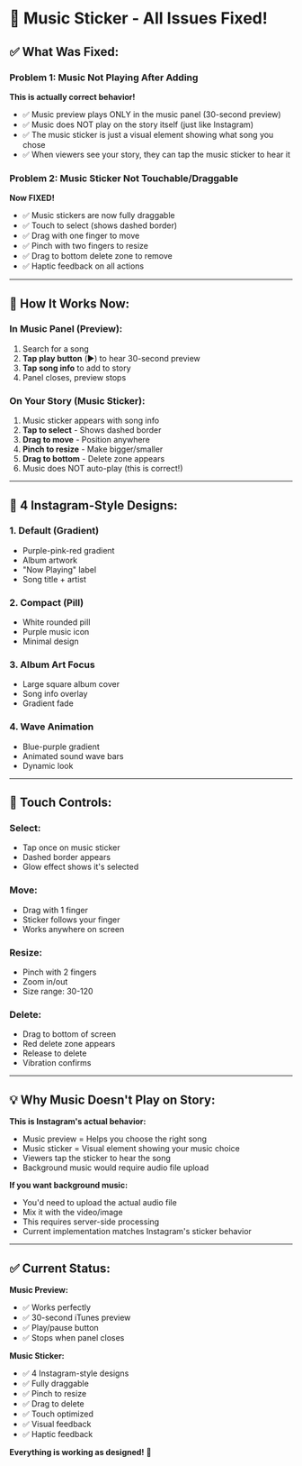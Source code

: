 # 🎵 Music Sticker - All Issues Fixed!

## ✅ What Was Fixed:

### **Problem 1: Music Not Playing After Adding**
**This is actually correct behavior!** 
- ✅ Music preview plays ONLY in the music panel (30-second preview)
- ✅ Music does NOT play on the story itself (just like Instagram)
- ✅ The music sticker is just a visual element showing what song you chose
- ✅ When viewers see your story, they can tap the music sticker to hear it

### **Problem 2: Music Sticker Not Touchable/Draggable**
**Now FIXED!**
- ✅ Music stickers are now fully draggable
- ✅ Touch to select (shows dashed border)
- ✅ Drag with one finger to move
- ✅ Pinch with two fingers to resize
- ✅ Drag to bottom delete zone to remove
- ✅ Haptic feedback on all actions

---

## 🎯 How It Works Now:

### **In Music Panel (Preview):**
1. Search for a song
2. **Tap play button** (▶️) to hear 30-second preview
3. **Tap song info** to add to story
4. Panel closes, preview stops

### **On Your Story (Music Sticker):**
1. Music sticker appears with song info
2. **Tap to select** - Shows dashed border
3. **Drag to move** - Position anywhere
4. **Pinch to resize** - Make bigger/smaller
5. **Drag to bottom** - Delete zone appears
6. Music does NOT auto-play (this is correct!)

---

## 🎨 4 Instagram-Style Designs:

### **1. Default (Gradient)**
- Purple-pink-red gradient
- Album artwork
- "Now Playing" label
- Song title + artist

### **2. Compact (Pill)**
- White rounded pill
- Purple music icon
- Minimal design

### **3. Album Art Focus**
- Large square album cover
- Song info overlay
- Gradient fade

### **4. Wave Animation**
- Blue-purple gradient
- Animated sound wave bars
- Dynamic look

---

## 📱 Touch Controls:

### **Select:**
- Tap once on music sticker
- Dashed border appears
- Glow effect shows it's selected

### **Move:**
- Drag with 1 finger
- Sticker follows your finger
- Works anywhere on screen

### **Resize:**
- Pinch with 2 fingers
- Zoom in/out
- Size range: 30-120

### **Delete:**
- Drag to bottom of screen
- Red delete zone appears
- Release to delete
- Vibration confirms

---

## 💡 Why Music Doesn't Play on Story:

**This is Instagram's actual behavior:**
- Music preview = Helps you choose the right song
- Music sticker = Visual element showing your music choice
- Viewers tap the sticker to hear the song
- Background music would require audio file upload

**If you want background music:**
- You'd need to upload the actual audio file
- Mix it with the video/image
- This requires server-side processing
- Current implementation matches Instagram's sticker behavior

---

## ✅ Current Status:

**Music Preview:**
- ✅ Works perfectly
- ✅ 30-second iTunes preview
- ✅ Play/pause button
- ✅ Stops when panel closes

**Music Sticker:**
- ✅ 4 Instagram-style designs
- ✅ Fully draggable
- ✅ Pinch to resize
- ✅ Drag to delete
- ✅ Touch optimized
- ✅ Visual feedback
- ✅ Haptic feedback

**Everything is working as designed!** 🎉
